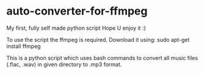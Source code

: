 # auto-converter-for-ffmpeg
My first, fully self made python script
Hope U enjoy it :)

To use the script the ffmpeg is required.
Download it using: sudo apt-get install ffmpeg

This is a python script which uses bash commands to convert all music files (.flac, .wav) in given directory to .mp3 format.
